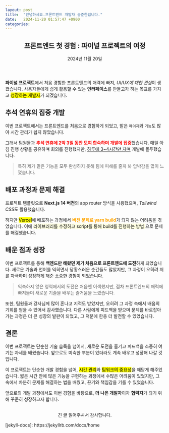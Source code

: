 ```yaml
---
layout: post
title:  "안녕하세요.프론트엔드 개발자 송준한입니다."
date:   2024-11-20 01:57:47 +0900
categories: 
---
```



<article>
  <header>
    <h1>프론트엔드 첫 경험 : 파이널 프로젝트의 여정 </h1>
    <time datetime="2024-11-20T01:57:47+09:00">2024년 11월 20일</time>
  </header>

  <section>
    <p>
      <strong>파이널 프로젝트</strong>에서 처음 경험한 프론트엔드의 매력에 빠져, 
      <em>UI/UX에 대한 관심</em>이 생겼습니다. 
      사용자들에게 쉽게 활용할 수 있는 <strong>인터페이스</strong>를 만들고자 하는 
      목표를 가지고 <mark>성장하는 개발자</mark>가 되겠습니다.
    </p>
  </section>

  <section>
    <h2>추석 연휴의 집중 개발</h2>
    <p>
      이번 프로젝트에서는 프론트엔드를 처음으로 경험하게 되었고, 맡은 <code>페이지</code>와 
      <code>기능</code>도 많아 시간 관리가 쉽지 않았습니다.
    </p>
    <p>
      그래서 팀원들과 
      <strong style="color: red;">추석 연휴에 2박 3일 동안 모여 합숙하며 개발에 집중</strong>했습니다. 
      매일 아침 진행 상황을 공유하며 회의를 진행했지만, 
      <u>하루에 3~4시간만 자며</u> 개발에 몰두했습니다.
    </p>
    <blockquote>
      특히 제가 맡은 기능을 모두 완성하지 못해 팀에 피해를 줄까 봐 압박감을 많이 느꼈습니다.
    </blockquote>
  </section>

  <section>
    <h2>배포 과정과 문제 해결</h2>
    <p>
      프로젝트 템플릿으로 <strong>Next.js 14 버전</strong>의 app router 방식을 사용했으며, 
      <em>Tailwind CSS</em>도 활용했습니다. 
    </p>
    <p>
      하지만 <mark>Vercel</mark>에 배포하는 과정에서 
      <strong style="color: orange;">버전 문제로 yarn build</strong>가 되지 않는 
      어려움을 겪었습니다. 이에 
      <span style="background-color: lightyellow;">
        라이브러리를 수정하고 script를 통해 build를 진행하는 방법
      </span>
      으로 문제를 해결했습니다.
    </p>
  </section>

  <section>
    <h2>배운 점과 성장</h2>
    <p>
      이번 프로젝트를 통해 
      <strong>백엔드만 해왔던 제가 처음으로 프론트엔드에 도전</strong>하게 되었습니다. 
      새로운 기술과 언어를 익히면서 당황스러운 순간들도 많았지만, 그 과정이 오히려 
      저를 자극하며 성장하게 해준 소중한 경험이 되었습니다.
    </p>
    <blockquote>
      익숙하지 않은 영역에서의 도전은 처음엔 어색했지만, 점차 프론트엔드의 매력에 빠져들며 
      새로운 기술을 배우는 즐거움을 느꼈습니다.
    </blockquote>
    <p>
      또한, 팀원들과 강사님께 많이 혼나고 지적도 받았지만, 오히려 그 과정 속에서 배움의 기회를 얻을 수 있어서 감사했습니다. 
      다른 사람에게 피드백을 받으며 문제를 바로잡아가는 과정은 더 큰 성장의 발판이 되었고, 그 덕분에 한층 더 발전할 수 있었습니다.
    </p>
  </section>

  <section>
    <h2>결론</h2>
    <p>
      이번 프로젝트는 단순한 기술 습득을 넘어서, 새로운 도전을 즐기고 피드백을 소중히 여기는 자세를 배웠습니다. 
      앞으로도 미숙한 부분이 있더라도 계속 배우고 성장해 나갈 것입니다.
    </p>
    <p>
      이 프로젝트는 단순한 개발 경험을 넘어, 
      <mark>시간 관리</mark>와 <mark>팀워크의 중요성</mark>을 깨닫게 해주었습니다. 
      짧은 시간 안에 많은 기능을 구현하는 과정에서 수많은 어려움이 있었지만, 그 속에서 차분히 문제를 해결하는 법을 배웠고,
      끈기와 책임감을 기를 수 있었습니다.
    </p>
    <p>
      앞으로의 개발 과정에서도 이번 경험을 바탕으로, 
      <strong>더 나은 개발자</strong>이자 <strong>협력자</strong>가 되기 위해 
      꾸준히 성장하고자 합니다.
    </p>
  </section>

  <footer style="text-align: center; margin-top: 30px;">
    <p>긴 글 읽어주셔서 감사합니다.</p>
  </footer>
</article>
[jekyll-docs]: https://jekyllrb.com/docs/home

[jekyll-gh]:   https://github.com/jekyll/jekyll

[jekyll-talk]: https://talk.jekyllrb.com/
